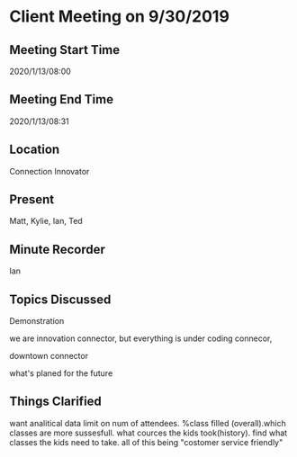 # Client Meeting on 9/30/2019

## Meeting Start Time

2020/1/13/08:00

## Meeting End Time

2020/1/13/08:31

## Location

Connection Innovator

## Present

Matt, Kylie, Ian, Ted

## Minute Recorder

Ian

## Topics Discussed

Demonstration

we are innovation connector, but everything is under coding connecor, 

downtown connector

what's planed for the future

## Things Clarified

want analitical data
limit on num of attendees. %class filled (overall).which classes are more sussesfull. what cources the kids took(history). find what classes the kids need to take. all of this being "costomer service friendly"
